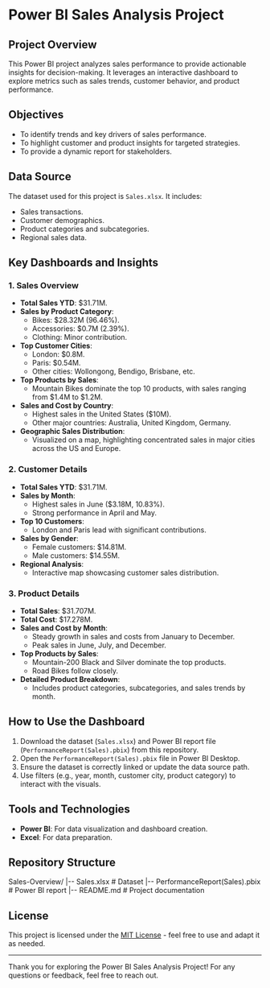 # Power BI Sales Analysis Project

## Project Overview
This Power BI project analyzes sales performance to provide actionable insights for decision-making. It leverages an interactive dashboard to explore metrics such as sales trends, customer behavior, and product performance.

## Objectives
- To identify trends and key drivers of sales performance.
- To highlight customer and product insights for targeted strategies.
- To provide a dynamic report for stakeholders.

## Data Source
The dataset used for this project is `Sales.xlsx`. It includes:
- Sales transactions.
- Customer demographics.
- Product categories and subcategories.
- Regional sales data.

## Key Dashboards and Insights

### 1. **Sales Overview**
- **Total Sales YTD**: $31.71M.
- **Sales by Product Category**:
  - Bikes: $28.32M (96.46%).
  - Accessories: $0.7M (2.39%).
  - Clothing: Minor contribution.
- **Top Customer Cities**:
  - London: $0.8M.
  - Paris: $0.54M.
  - Other cities: Wollongong, Bendigo, Brisbane, etc.
- **Top Products by Sales**:
  - Mountain Bikes dominate the top 10 products, with sales ranging from $1.4M to $1.2M.
- **Sales and Cost by Country**:
  - Highest sales in the United States ($10M).
  - Other major countries: Australia, United Kingdom, Germany.
- **Geographic Sales Distribution**:
  - Visualized on a map, highlighting concentrated sales in major cities across the US and Europe.

### 2. **Customer Details**
- **Total Sales YTD**: $31.71M.
- **Sales by Month**:
  - Highest sales in June ($3.18M, 10.83%).
  - Strong performance in April and May.
- **Top 10 Customers**:
  - London and Paris lead with significant contributions.
- **Sales by Gender**:
  - Female customers: $14.81M.
  - Male customers: $14.55M.
- **Regional Analysis**:
  - Interactive map showcasing customer sales distribution.

### 3. **Product Details**
- **Total Sales**: $31.707M.
- **Total Cost**: $17.278M.
- **Sales and Cost by Month**:
  - Steady growth in sales and costs from January to December.
  - Peak sales in June, July, and December.
- **Top Products by Sales**:
  - Mountain-200 Black and Silver dominate the top products.
  - Road Bikes follow closely.
- **Detailed Product Breakdown**:
  - Includes product categories, subcategories, and sales trends by month.

## How to Use the Dashboard
1. Download the dataset (`Sales.xlsx`) and Power BI report file (`PerformanceReport(Sales).pbix`) from this repository.
2. Open the `PerformanceReport(Sales).pbix` file in Power BI Desktop.
3. Ensure the dataset is correctly linked or update the data source path.
4. Use filters (e.g., year, month, customer city, product category) to interact with the visuals.

## Tools and Technologies
- **Power BI**: For data visualization and dashboard creation.
- **Excel**: For data preparation.

## Repository Structure



Sales-Overview/ |-- Sales.xlsx # Dataset |-- PerformanceReport(Sales).pbix # Power BI report |-- README.md # Project documentation


## License
This project is licensed under the [MIT License](LICENSE) - feel free to use and adapt it as needed.

---

Thank you for exploring the Power BI Sales Analysis Project! For any questions or feedback, feel free to reach out.

